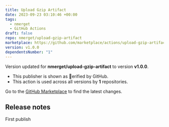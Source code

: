 ```yaml
---
title: Upload Gzip Artifact
date: 2023-09-23 03:10:46 +00:00
tags:
  - nmerget
  - GitHub Actions
draft: false
repo: nmerget/upload-gzip-artifact
marketplace: https://github.com/marketplace/actions/upload-gzip-artifact
version: v1.0.0
dependentsNumber: "1"
---
```



Version updated for **nmerget/upload-gzip-artifact** to version **v1.0.0**.
- This publisher is shown as erified by GitHub.
- This action is used across all versions by **1** repositories.

Go to the [GitHub Marketplace](https://github.com/marketplace/actions/upload-gzip-artifact) to find the latest changes.

## Release notes

First publish
